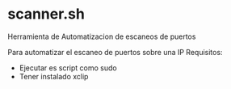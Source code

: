 # scanner.sh
Herramienta de Automatizacion de escaneos de puertos

Para automatizar el escaneo de puertos sobre una IP
Requisitos:

- Ejecutar es script como sudo
- Tener instalado xclip
